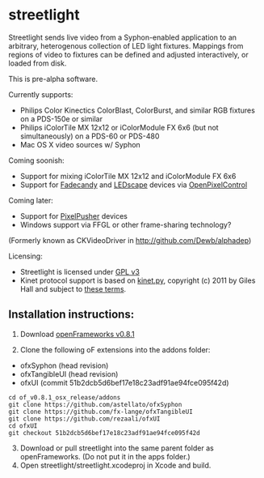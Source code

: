 streetlight
===========

Streetlight sends live video from a Syphon-enabled application to an arbitrary, heterogenous collection of LED light fixtures. Mappings from regions of video to fixtures can be defined and adjusted interactively, or loaded from disk.

This is pre-alpha software.

Currently supports:
* Philips Color Kinectics ColorBlast, ColorBurst, and similar RGB fixtures on a PDS-150e or similar
* Philips iColorTile MX 12x12 or iColorModule FX 6x6 (but not simultaneously) on a PDS-60 or PDS-480
* Mac OS X video sources w/ Syphon

Coming soonish:
* Support for mixing iColorTile MX 12x12 and iColorModule FX 6x6 
* Support for [Fadecandy](https://github.com/scanlime/fadecandy) and [LEDscape](https://github.com/Yona-Appletree/LEDscape) devices via [OpenPixelControl](http://openpixelcontrol.org/)

Coming later:
* Support for [PixelPusher](http://www.heroicrobotics.com/) devices
* Windows support via FFGL or other frame-sharing technology?

(Formerly known as CKVideoDriver in http://github.com/Dewb/alphadep)

Licensing:
* Streetlight is licensed under [GPL v3](http://www.gnu.org/licenses/gpl-3.0.html)
* Kinet protocol support is based on [kinet.py](https://github.com/vishnubob/kinet), copyright (c) 2011 by Giles Hall and subject to [these terms](https://github.com/vishnubob/kinet/blob/master/LICENSE).

Installation instructions:
--------------------------

1. Download [openFrameworks v0.8.1](http://openframeworks.cc/download/older.html)

2. Clone the following oF extensions into the addons folder:
  * ofxSyphon (head revision)
  * ofxTangibleUI (head revision)
  * ofxUI (commit 51b2dcb5d6bef17e18c23adf91ae94fce095f42d)
  ```
  cd of_v0.8.1_osx_release/addons
  git clone https://github.com/astellato/ofxSyphon
  git clone https://github.com/fx-lange/ofxTangibleUI
  git clone https://github.com/rezaali/ofxUI
  cd ofxUI
  git checkout 51b2dcb5d6bef17e18c23adf91ae94fce095f42d
  ```

3. Download or pull streetlight into the same parent folder as openFrameworks. (Do not put it in the apps folder.)
4. Open streetlight/streetlight.xcodeproj in Xcode and build.
